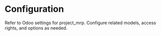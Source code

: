 # Configuration

Refer to Odoo settings for project_mrp. Configure related models, access rights, and options as needed.
